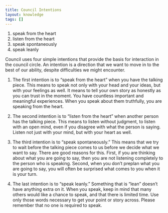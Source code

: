 ```yaml
---
title: Council Intentions
layout: knowledge
tags: []
---
```


1. speak from the heart
2. listen from the heart
3. speak spontaneously
4. speak leanly

Council uses four simple intentions that provide the basis for interaction in the council circle. An intention is a direction that we want to move in to the best of our ability, despite difficulties we might encounter.

1. The first intention is to “speak from the heart” when you have the talking piece. This means to speak not only with your head and your ideas, but with your feelings as well. It means to tell your own story as honestly as you can trust in the moment. You have countless important and meaningful experiences. When you speak about them truthfully, you are speaking from the heart.

2. The second intention is to “listen from the heart” when another person has the talking piece. This means to listen without judgment, to listen with an open mind, even if you disagree with what the person is saying. Listen not just with your mind, but with your heart as well.

3. The third intention is to “speak spontaneously.” This means that we try to wait before the talking piece comes to us before we decide what we want to say. There are good reasons for this. First, if you are thinking about what you are going to say, then you are not listening completely to the person who is speaking. Second, when you don’t preplan what you are going to say, you will often be surprised what comes to you when it is your turn.

4. The last intention is to “speak leanly.” Something that is “lean” doesn’t have anything extra on it. When you speak, keep in mind that many others would like a chance to speak, and that there is limited time. Use only those words necessary to get your point or story across. Please remember that no one is required to speak.
